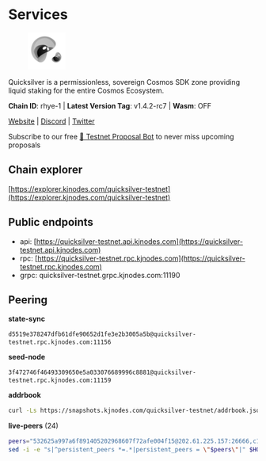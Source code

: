 # Services

<figure><img src="https://raw.githubusercontent.com/kj89/cosmos-images/main/logos/quicksilver.png" alt=""><figcaption></figcaption></figure>

Quicksilver is a permissionless, sovereign Cosmos SDK zone providing liquid staking for the entire Cosmos Ecosystem.

**Chain ID**: rhye-1 | **Latest Version Tag**: v1.4.2-rc7 | **Wasm**: OFF

[Website](https://quicksilver.zone) | [Discord](https://discord.gg/quicksilverprotocol) | [Twitter](https://twitter.com/quicksilverzone)



Subscribe to our free [🤖 Testnet Proposal Bot](https://t.me/kjnodes_testnet_proposal_bot) to never miss upcoming proposals


## Chain explorer
[https://explorer.kjnodes.com/quicksilver-testnet](https://explorer.kjnodes.com/quicksilver-testnet)

## Public endpoints

* api: [https://quicksilver-testnet.api.kjnodes.com](https://quicksilver-testnet.api.kjnodes.com)
* rpc: [https://quicksilver-testnet.rpc.kjnodes.com](https://quicksilver-testnet.rpc.kjnodes.com)
* grpc: quicksilver-testnet.grpc.kjnodes.com:11190

## Peering

**state-sync**

```text
d5519e378247dfb61dfe90652d1fe3e2b3005a5b@quicksilver-testnet.rpc.kjnodes.com:11156
```

**seed-node**

```text
3f472746f46493309650e5a033076689996c8881@quicksilver-testnet.rpc.kjnodes.com:11159
```

**addrbook**
```bash
curl -Ls https://snapshots.kjnodes.com/quicksilver-testnet/addrbook.json > $HOME/.quicksilverd/config/addrbook.json
```

**live-peers** (24)
```bash
peers="532625a997a6f891405202968607f72afe004f15@202.61.225.157:26666,c152888de058c1ca92e43913b502b137b8c17c26@195.201.243.40:26636,4abe3e468eeb3a957d34efec57b01a4add92904e@185.16.39.51:26656,8e14e58b054248a04be96e4a40d6359e93b636ac@65.108.65.94:26656,8b486ec6ee6167985f6eed69817f2a04bd70bba9@65.109.61.113:22217,5c2a752c9b1952dbed075c56c600c3a79b58c395@95.214.55.232:27026,d5519e378247dfb61dfe90652d1fe3e2b3005a5b@65.109.68.190:11156,5a3c424c19d9ab694190a7805a2b1a146460d752@65.108.2.27:26656,e6bf55bc9f08958b7518bea455423375db78d1ef@65.108.13.176:26656,676272662f2bba070a820aacc7ab7cec446526be@65.109.80.176:20656,7fe3007cba4de49584cbdad9489ffecfc9651c57@65.108.79.246:26673,d3e80f977fe2ed85029c656e596dbb70b3bd7fee@65.109.95.178:37656,2a577a2f1a3c9e6fdcf19659af4ecc48f4525274@135.181.215.115:26776,a37474c1f254cd4b16d924327a755c914e8e7d86@65.109.30.53:26656,3e484a1e5b0e019f1c227fb1481016161825c395@213.239.215.165:11156,8e12ec6575dcaf4734a0bb2903e3cbb6924a9902@161.97.79.100:57656,7142a4a19a87408ea6bcaf8bc2fd0265a5ccc7ad@162.55.245.219:11156,ba65c74ac5f3c56b450348dea59b4d815220aeca@142.132.151.99:15651,ac6068dc650358a0c8f7b774630367ba2c70fa1f@93.190.141.68:21026,fcf5eb2872fdde3ce23a1bf23708434025851411@47.147.226.228:55656,25410bff2fb7312d24c11b1e990507e5e3aa40b7@135.125.5.31:48656,b2daeea17e173128d92faa96d3f52266b002be58@167.235.245.191:26656,2aed12a25bfa92e40ccb95c88692735a9488a17e@65.109.92.79:37656,c02431ff1a4fe66dca2d3c8ccbbd51b9977d8c54@88.208.57.200:11156"
sed -i -e "s|^persistent_peers *=.*|persistent_peers = \"$peers\"|" $HOME/.quicksilverd/config/config.toml
```

